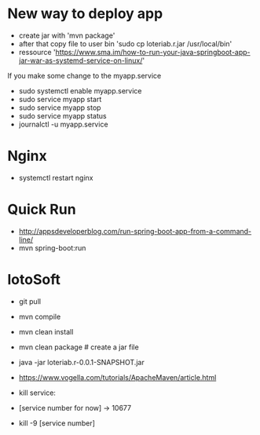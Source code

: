 # New way to deploy app
- create jar with 'mvn package'
- after that copy file to user bin 'sudo cp loteriab.r.jar /usr/local/bin'
- ressource 'https://www.sma.im/how-to-run-your-java-springboot-app-jar-war-as-systemd-service-on-linux/'

If you make some change to the myapp.service
- sudo systemctl enable myapp.service
- sudo service myapp start
- sudo service myapp stop
- sudo service myapp status
- journalctl -u myapp.service 
# Nginx
- systemctl restart nginx



# Quick Run
- http://appsdeveloperblog.com/run-spring-boot-app-from-a-command-line/
- mvn spring-boot:run


# lotoSoft
- git pull
- mvn compile
- mvn clean install
- mvn clean package # create a jar file
- java -jar loteriab.r-0.0.1-SNAPSHOT.jar
- https://www.vogella.com/tutorials/ApacheMaven/article.html

- kill service: 
- [service number for now] -> 10677
- kill -9 [service number]


